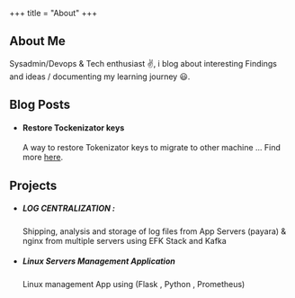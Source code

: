 +++
title = "About"
+++

## About Me

Sysadmin/Devops & Tech enthusiast :v:, i blog about interesting Findings and ideas / documenting my learning journey :smiley:.

## Blog Posts

* #### Restore Tockenizator keys 
    A way to restore Tokenizator keys to migrate to other machine ...
Find more [here](/blog/tokenizator/).

## Projects

* ##### LOG CENTRALIZATION : 
   Shipping, analysis and storage of log files from App Servers (payara) & nginx from multiple servers using EFK Stack and Kafka
* ##### Linux Servers Management Application 
   Linux management App using (Flask , Python , Prometheus)
<pre>
























</pre>

